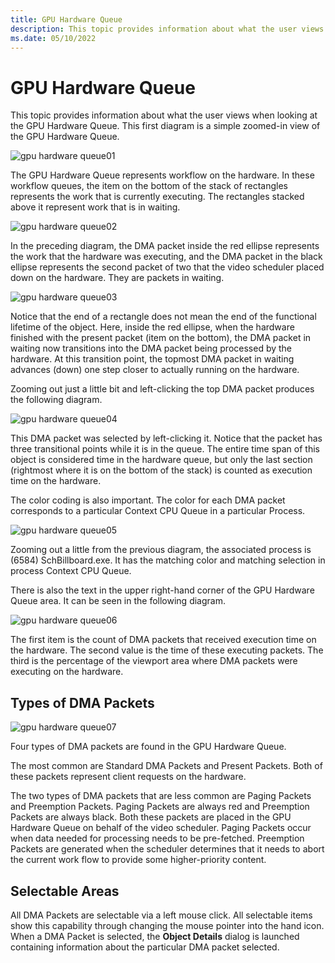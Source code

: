 ```yaml
---
title: GPU Hardware Queue
description: This topic provides information about what the user views when looking at the GPU Hardware Queue. 
ms.date: 05/10/2022
---
```


# GPU Hardware Queue

This topic provides information about what the user views when looking at the GPU Hardware Queue. This first diagram is a simple zoomed-in view of the GPU Hardware Queue.

![gpu hardware queue01](\Image\gpu-hardware-queue01.png)

The GPU Hardware Queue represents workflow on the hardware. In these workflow queues, the item on the bottom of the stack of rectangles represents the work that is currently executing. The rectangles stacked above it represent work that is in waiting.

![gpu hardware queue02](\Image\gpu-hardware-queue02.png)

In the preceding diagram, the DMA packet inside the red ellipse represents the work that the hardware was executing, and the DMA packet in the black ellipse represents the second packet of two that the video scheduler placed down on the hardware. They are packets in waiting.

![gpu hardware queue03](\Image\gpu-hardware-queue03.png)

Notice that the end of a rectangle does not mean the end of the functional lifetime of the object. Here, inside the red ellipse, when the hardware finished with the present packet (item on the bottom), the DMA packet in waiting now transitions into the DMA packet being processed by the hardware. At this transition point, the topmost DMA packet in waiting advances (down) one step closer to actually running on the hardware.

Zooming out just a little bit and left-clicking the top DMA packet produces the following diagram.

![gpu hardware queue04](\Image\gpu-hardware-queue04.png)

This DMA packet was selected by left-clicking it. Notice that the packet has three transitional points while it is in the queue. The entire time span of this object is considered time in the hardware queue, but only the last section (rightmost where it is on the bottom of the stack) is counted as execution time on the hardware. 

The color coding is also important. The color for each DMA packet corresponds to a particular Context CPU Queue in a particular Process. 

![gpu hardware queue05](\Image\gpu-hardware-queue05.png)

Zooming out a little from the previous diagram, the associated process is (6584) SchBillboard.exe. It has the matching color and matching selection in process Context CPU Queue. 

There is also the text in the upper right-hand corner of the GPU Hardware Queue area. It can be seen in the following diagram. 

![gpu hardware queue06](\Image\gpu-hardware-queue06.png)

The first item is the count of DMA packets that received execution time on the hardware. The second value is the time of these executing packets. The third is the percentage of the viewport area where DMA packets were executing on the hardware. 

## Types of DMA Packets

![gpu hardware queue07](\Image\gpu-hardware-queue07.png)

Four types of DMA packets are found in the GPU Hardware Queue. 

The most common are Standard DMA Packets and Present Packets. Both of these packets represent client requests on the hardware. 

The two types of DMA packets that are less common are Paging Packets and Preemption Packets. Paging Packets are always red and Preemption Packets are always black. Both these packets are placed in the GPU Hardware Queue on behalf of the video scheduler. Paging Packets occur when data needed for processing needs to be pre-fetched. Preemption Packets are generated when the scheduler determines that it needs to abort the current work flow to provide some higher-priority content. 

## Selectable Areas

All DMA Packets are selectable via a left mouse click. All selectable items show this capability through changing the mouse pointer into the hand icon. When a DMA Packet is selected, the **Object Details** dialog is launched containing information about the particular DMA packet selected. 

